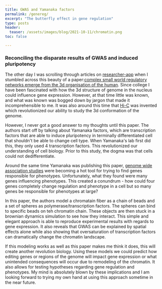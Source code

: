 ```yaml
---
title: GWAS and Yamanaka factors
permalink: /genereg/
excerpt: "The butterfly effect in gene regulation"
type: posts
header:
  teaser: /assets/images/blog/2021-10-11/chromatin.png
toc: false

---
```


### Reconciling the disparate results of GWAS and induced pluripotency

The other day I was scrolling through articles on [researcher-app](https://www.researcher-app.com/) when I stumbled across this beauty of a paper:[complex small world regulatory networks emerge from the 3d organisation of the human](https://www.nature.com/articles/s41467-021-25875-y). Since college I have been fascinated with how the 3d structure of genome in the nucleus could influence gene expression. However, at that time little was known, and what was known was bogged down by jargon that made it incomprehensible to me. It was also around this time that [Hi-C](https://pubmed.ncbi.nlm.nih.gov/22652625/) was invented which revolutionized our ability to study the 3d conformation of the genome.

However, I never got a good answer to my thoughts until this paper. The authors start off by talking about Yamanaka factors, which are transcription factors that are able to induce pluripotency in terminally differentiated cell that shouldn't be able to change cell type. When Yamanaka's lab first did this, they only used 4 transcription factors. This revolutionized our understanding of cell biology. Prior to this study, the dogma was that cells could not dedifferentiate.

Around the same time Yamanaka was publishing this paper, [genome wide association studies](https://en.wikipedia.org/wiki/Genome-wide_association_study) were becoming a hot tool for trying to find genes responsible for phenotypes. Unfortunately, what they found were many genes influencing phenotypes. This created a conundrum - how could four genes completely change regulation and phenotype in a cell but so many genes be responsible for phenotypes at large? 

In this paper, the authors model a chromatain fiber as a chain of beads and a set of spheres as polymerase/transcription factors. The spheres can bind to specific beads on teh chromatin chain. These objects are then stuck in a brownian dynamics simulation to see how they interact. This simple and elegant approach is able to reproduce experimental results with regards to gene expression. It also reveals that GWAS can be explained by spatial effects alone while also showing that oversaturation of transcription factors can dramatically change the chromatin landscape. 

If this modeling works as well as this paper makes me think it does, this will create another revolution biology. Using these models we could predict how editing genes or regions of the genome will impact gene expression or what unintended consequences will occur due to remodeling of the chromatin. It also allows for testing hypotheses regarding gene regulation and phenotypes. My mind is absolutely blown by these implications and I am looking forward to trying my own hand at using this approach sometime in the near future. 


